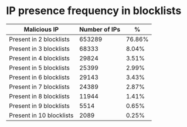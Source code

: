 # IP presence frequency in blocklists
| Malicious IP | Number of IPs | % |
|----|----|----|
| Present in 2 blocklists | 653289 | 76.86% |
| Present in 3 blocklists | 68333 | 8.04% |
| Present in 4 blocklists | 29824 | 3.51% |
| Present in 5 blocklists | 25399 | 2.99% |
| Present in 6 blocklists | 29143 | 3.43% |
| Present in 7 blocklists | 24389 | 2.87% |
| Present in 8 blocklists | 11944 | 1.41% |
| Present in 9 blocklists | 5514 | 0.65% |
| Present in 10 blocklists | 2089 | 0.25% |
